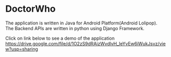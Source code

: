 # DoctorWho

The application is written in Java for Android Platform(Android Lolipop).  
The Backend APIs are written in python using Django Framework.  

Click on link below to see a demo of the application  
https://drive.google.com/file/d/1O2zS9dRAizWvdlvH_leYvEw6iWukJsvz/view?usp=sharing
